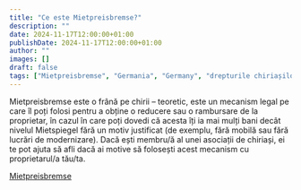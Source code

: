 ```yaml
---
title: "Ce este Mietpreisbremse?"
description: ""
date: 2024-11-17T12:00:00+01:00
publishDate: 2024-11-17T12:00:00+01:00
author: ""
images: []
draft: false
tags: ["Mietpreisbremse", "Germania", "Germany", "drepturile chiriașilor"]
---
```



Mietpreisbremse este o frână pe chirii – teoretic, este un mecanism legal pe care îl poți folosi pentru a obține o reducere sau o rambursare de la proprietar, în cazul în care poți dovedi că acesta îți ia mai mulți bani decât nivelul Mietspiegel fără un motiv justificat (de exemplu, fără mobilă sau fără lucrări de modernizare). Dacă ești membru/ă al unei asociații de chiriași, ei te pot ajuta să afli dacă ai motive să folosești acest mecanism cu proprietarul/a tău/ta.

[Mietpreisbremse](http://capitallanguagesolutions.com/en/mietpreisbremse/)
